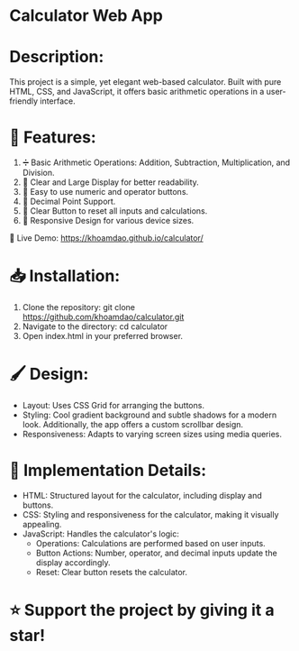 # Calculator Web App

# Description: 
This project is a simple, yet elegant web-based calculator. Built with pure HTML, CSS, and JavaScript, it offers basic arithmetic operations in a user-friendly interface.

# 🚀 Features:
1. ➗ Basic Arithmetic Operations: Addition, Subtraction, Multiplication, and Division.
2. 🎯 Clear and Large Display for better readability.
3. 🔘 Easy to use numeric and operator buttons.
4. 🔵 Decimal Point Support.
5. 🔴 Clear Button to reset all inputs and calculations.
6. 📲 Responsive Design for various device sizes.

🔗 Live Demo: https://khoamdao.github.io/calculator/

# 📥 Installation:
1. Clone the repository: git clone https://github.com/khoamdao/calculator.git
2. Navigate to the directory: cd calculator
3. Open index.html in your preferred browser.

# 🖌 Design:
+ Layout: Uses CSS Grid for arranging the buttons.
+ Styling: Cool gradient background and subtle shadows for a modern look. Additionally, the app offers a custom scrollbar design.
+ Responsiveness: Adapts to varying screen sizes using media queries.

# 📜 Implementation Details:
+ HTML: Structured layout for the calculator, including display and buttons.
+ CSS: Styling and responsiveness for the calculator, making it visually appealing.
+ JavaScript: Handles the calculator's logic:
    - Operations: Calculations are performed based on user inputs.
    - Button Actions: Number, operator, and decimal inputs update the display accordingly.
    - Reset: Clear button resets the calculator.
 
# ⭐ Support the project by giving it a star!

